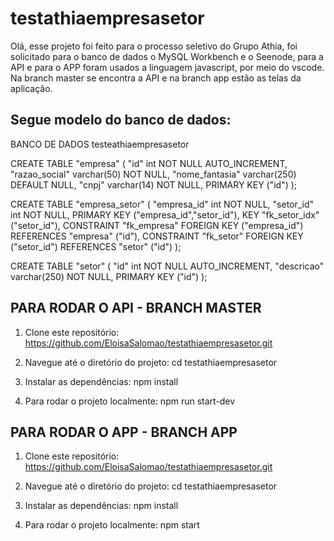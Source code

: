 # testathiaempresasetor
Olá, esse projeto foi feito para o processo seletivo do Grupo Athia, foi solicitado para o banco de dados o MySQL Workbench e o Seenode, para a API e para o APP foram usados a linguagem javascript, por meio do vscode. Na branch master se encontra a API e na branch app estão as telas da aplicação.

## Segue modelo do banco de dados:
BANCO DE DADOS testeathiaempresasetor

CREATE TABLE "empresa" (
  "id" int NOT NULL AUTO_INCREMENT,
  "razao_social" varchar(50) NOT NULL,
  "nome_fantasia" varchar(250) DEFAULT NULL,
  "cnpj" varchar(14) NOT NULL,
  PRIMARY KEY ("id")
);

CREATE TABLE "empresa_setor" (
  "empresa_id" int NOT NULL,
  "setor_id" int NOT NULL,
  PRIMARY KEY ("empresa_id","setor_id"),
  KEY "fk_setor_idx" ("setor_id"),
  CONSTRAINT "fk_empresa" FOREIGN KEY ("empresa_id") REFERENCES "empresa" ("id"),
  CONSTRAINT "fk_setor" FOREIGN KEY ("setor_id") REFERENCES "setor" ("id")
);

CREATE TABLE "setor" (
  "id" int NOT NULL AUTO_INCREMENT,
  "descricao" varchar(250) NOT NULL,
  PRIMARY KEY ("id")
);

## PARA RODAR O API - BRANCH MASTER

1. Clone este repositório: https://github.com/EloisaSalomao/testathiaempresasetor.git

2. Navegue até o diretório do projeto: cd testathiaempresasetor

3. Instalar as dependências: npm install

4. Para rodar o projeto localmente: npm run start-dev

## PARA RODAR O APP - BRANCH APP

1. Clone este repositório: https://github.com/EloisaSalomao/testathiaempresasetor.git

2. Navegue até o diretório do projeto: cd testathiaempresasetor

3. Instalar as dependências: npm install

4. Para rodar o projeto localmente: npm start


